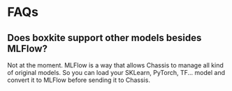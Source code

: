 # FAQs

## Does boxkite support other models besides MLFlow?

Not at the moment. MLFlow is a way that allows Chassis to manage all kind of original models. So you can load your SKLearn, PyTorch, TF... model and convert it to MLFlow before sending it to Chassis.
